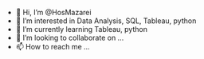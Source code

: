 - 👋 Hi, I’m @HosMazarei
- 👀 I’m interested in Data Analysis, SQL, Tableau, python
- 🌱 I’m currently learning Tableau, python
- 💞️ I’m looking to collaborate on ...
- 📫 How to reach me ...

<!---
boofekar/boofekar is a ✨ special ✨ repository because its `README.md` (this file) appears on your GitHub profile.
You can click the Preview link to take a look at your changes.
--->
